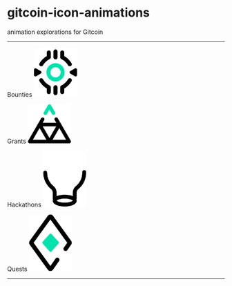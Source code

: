 # gitcoin-icon-animations
 animation explorations for Gitcoin

---

Bounties
<img src="https://github.com/melvinalvarez/gitcoin-icon-animations/raw/main/svg-anims/bounties-01.svg" width="100">

Grants
<img src="https://github.com/melvinalvarez/gitcoin-icon-animations/raw/main/svg-anims/grants-01.svg" width="100">

Hackathons
<img src="https://github.com/melvinalvarez/gitcoin-icon-animations/raw/main/svg-anims/hackathons-01.svg" width="100">

Quests
<img src="https://github.com/melvinalvarez/gitcoin-icon-animations/raw/main/svg-anims/quests-01.svg" width="100">




---
